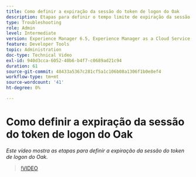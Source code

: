 ```yaml
---
title: Como definir a expiração da sessão do token de logon do Oak
description: Etapas para definir o tempo limite de expiração da sessão do token de origem do oak
type: Troubleshooting
role: Admin
level: Intermediate
version: Experience Manager 6.5, Experience Manager as a Cloud Service
feature: Developer Tools
topic: Administration
doc-type: Technical Video
exl-id: 940d3cca-6052-40b6-b4f7-c0689ad21c94
duration: 61
source-git-commit: 48433a5367c281cf5a1c106b08a1306f1b0e8ef4
workflow-type: tm+mt
source-wordcount: '41'
ht-degree: 0%

---
```


# Como definir a expiração da sessão do token de logon do Oak

*Este vídeo mostra as etapas para definir a expiração da sessão do token de logon do Oak.*

>[!VIDEO](https://video.tv.adobe.com/v/3418255?quality=12&learn=on&captions=por_br)
